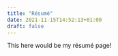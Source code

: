 ```yaml
---
title: "Résumé"
date: 2021-11-15T14:52:13+01:00
draft: false 
---
```

This here would be my résumé page!
